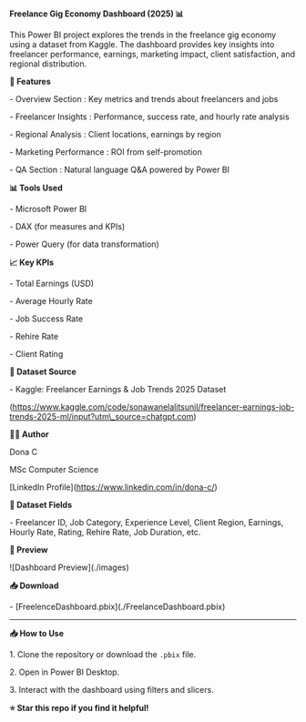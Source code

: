 **Freelance Gig Economy Dashboard (2025) 📊**



This Power BI project explores the trends in the freelance gig economy using a dataset from Kaggle. The dashboard provides key insights into freelancer performance, earnings, marketing impact, client satisfaction, and regional distribution.



**🚀 Features**



\- Overview Section : Key metrics and trends about freelancers and jobs

\- Freelancer Insights : Performance, success rate, and hourly rate analysis

\- Regional Analysis : Client locations, earnings by region

\- Marketing Performance : ROI from self-promotion

\- QA Section : Natural language Q\&A powered by Power BI



**📊 Tools Used**



\- Microsoft Power BI

\- DAX (for measures and KPIs)

\- Power Query (for data transformation)



**📈 Key KPIs**



\- Total Earnings (USD)

\- Average Hourly Rate

\- Job Success Rate

\- Rehire Rate

\- Client Rating



**📌 Dataset Source**



\- Kaggle: Freelancer Earnings \& Job Trends 2025 Dataset  

(https://www.kaggle.com/code/sonawanelalitsunil/freelancer-earnings-job-trends-2025-ml/input?utm\_source=chatgpt.com)



**👨‍💻 Author**



Dona C 

MSc Computer Science  

\[LinkedIn Profile](https://www.linkedin.com/in/dona-c/)



**📁 Dataset Fields**

\- Freelancer ID, Job Category, Experience Level, Client Region, Earnings, Hourly Rate, Rating, Rehire Rate, Job Duration, etc.



**📸 Preview**

!\[Dashboard Preview](./images)



**📥 Download**

\- \[FreelenceDashboard.pbix](./FreelanceDashboard.pbix)



---



**📥 How to Use**



1\. Clone the repository or download the `.pbix` file.

2\. Open in Power BI Desktop.

3\. Interact with the dashboard using filters and slicers.



**⭐ Star this repo if you find it helpful!**





